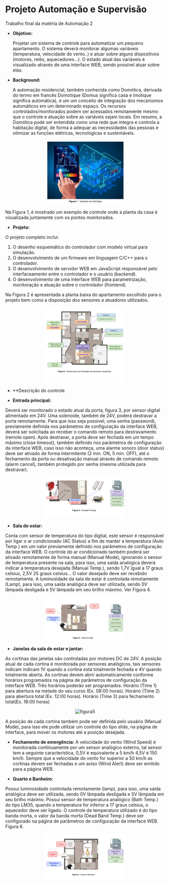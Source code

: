 # Projeto Automação e Supervisão
Trabalho final da matéria de Automação 2

* **Objetivo:**

  Projetar um sistema de controle para automatizar um pequeno apartamento. O
sistema deverá monitorar algumas variáveis (temperatura, velocidade do vento..) e atuar
sobre alguns dispositivos (motores, relés, aquecedores...). O estado atual das variáveis é
visualizado através de uma interface WEB, sendo possível atuar sobre elas.

* **Background:**

  A automação residencial, também conhecida como Domótica, derivada do termo em
francês Domotique (Domus significa casa e Imotique significa automática), é um um
conceito de integração dos mecanismos automáticos em um determinado espaço.
Os recursos controlados/monitorados podem ser acessados remotamente mesmo
que o controle e atuação sobre as variáveis sejam locais.
Em resumo, a Domótica pode ser entendida como uma rede que integra e controla a
habitação digital, de forma a adequar as necessidades das pessoas e otimizar as funções
elétricas, tecnológicas e sustentáveis.

<div align="center">
   <img src="figura1.PNG" alt="figura1" width="50%" height="20%"/></center>
</div>

Na Figura 1, é mostrado um exemplo de controle onde a planta da casa é
visualizada juntamente com os pontos monitorados.



* **Projeto:**

O projeto completo inclui:
1. O desenho esquemático do controlador com modelo virtual para simulação.
2. O desenvolvimento de um firmware em linguagem C/C++ para o controlador.
3. O desenvolvimento de servidor WEB em JavaScript responsável pelo
interfaceamento entre o controlador e o usuário (backend).
4. O desenvolvimento de uma interface WEB para parametrização, monitoração
e atuação sobre o controlador (frontend).

Na Figura 2 é apresentada a planta baixa do apartamento escolhido para o projeto bem
como a disposição dos sensores e atuadores utilizados.

<div align="center">
   <img src="figura2.PNG" alt="figura2" width="50%" height="20%"/></center>
</div>

* **Descrição do controle

* **Entrada principal:**

Deverá ser monitorado o estado atual da porta, figura 3, por sensor digital
alimentado em 24V.
Uma solenoide, também de 24V, poderá destravar a porta remotamente. Para que
isso seja possível, uma senha (password), previamente definida nos parâmetros de
configuração da interface WEB, deverá ser solicitada ao receber o comando remoto para
destravamento (remote open).
Após destravar, a porta deve ser fechada em um tempo máximo (close timeout),
também definido nos parâmetros de configuração da interface WEB, caso isso não
aconteça, uma alarme sonoro (door status) deve ser ativado de forma intermitente (2 min.
ON, 5 min. OFF), até o fechamento da porta ou desativação manual através de comando
remoto (alarm cancel), também protegido por senha (mesma utilizada para destravar).

<div align="center">
   <img src="figura3.PNG" alt="figura3" width="50%" height="20%"/></center>
</div>

* **Sala de estar:**

Conta com sensor de temperatura do tipo digital, este sensor é responsável por ligar
o ar condicionado (AC Status) a fim de manter a temperatura (Auto Temp.) em um valor
previamente definido nos parâmetros de configuração da interface WEB.
O controle do ar condicionado também poderá ser ativado remotamente de forma
manual (Manual Mode), ignorando o sensor de temperatura presente na sala, para isso,
uma saída analógica deverá indicar a temperatura desejada (Manual Temp.), sendo 1,7V
igual a 17 graus celsius, 2,5V 25 graus celsius... O valor desejado deve ser recebido
remotamente.
A luminosidade da sala de estar é controlada remotamente (Lamp), para isso, uma
saída analógica deve ser utilizada, sendo 0V lâmpada desligada e 5V lâmpada em seu
brilho máximo. Ver Figura 4.

<div align="center">
   <img src="figura4.PNG" alt="figura4" width="50%" height="20%"/></center>
</div>

* **Janelas da sala de estar e jantar:**

As cortinas das janelas são controladas por motores DC de 24V. A posição atual de
cada cortina é monitorada por sensores analógicos, tais sensores indicam indicam 1V
quando a cortina está totalmente fechada e 4V quando totalmente aberta.
As cortinas devem abrir automaticamente conforme horários programados na
página de parâmetros de configuração da interface WEB. Três horários poderão ser
programados:
Horário (Time 1) para abertura na metade do seu curso (Ex. 08:00 horas).
Horário (Time 2) para abertura total (Ex. 12:00 horas).
Horário (Time 3) para fechamento total(Ex. 18:00 horas)

<div align="center">
   <img src="imagens/figura5.PNG" alt="figura5" width="50%" height="20%"/></center>
</div>

A posição de cada cortina também pode ser definida pelo usuário (Manual Mode),
para isso ele pode utilizar um controle do tipo slide, na página de interface, para mover os
motores até a posição desejada.

* **Fechamento de emergência:**
A velocidade do vento (Wind Speed) é monitorada continuamente por um sensor
analógico externo, tal sensor tem a seguinte característica, 0,5V é equivalente a 5 km/h
4,5V é 150 km/h. Sempre que a velocidade do vento for superior a 50 km/h as cortinas
devem ser fechadas e um aviso (Wind Alert) deve ser emitido para a página WEB.


* **Quarto e Banheiro**:

Possui luminosidade controlada remotamente (lamp), para isso, uma saída analógica
deve ser utilizada, sendo 0V lâmpada desligada e 5V lâmpada em seu brilho máximo.
Possui sensor de temperatura analógico (Bath Temp.) do tipo LM35, quando a
temperatura for inferior a 17 graus celsius, o aquecedor deve ser ligado. O controle de
temperatura utilizado é do tipo banda morta, o valor da banda morta (Dead Band Temp.)
deve ser configurado na página de parâmetros de configuração da interface WEB. Figura
6.

<div align="center">
   <img src="figura6.PNG" alt="figura6" width="50%" height="20%"/></center>
</div>
